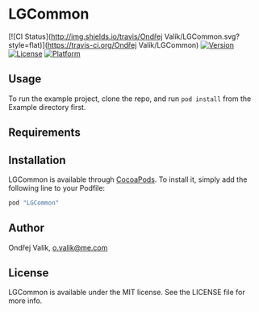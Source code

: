 # LGCommon

[![CI Status](http://img.shields.io/travis/Ondřej Valík/LGCommon.svg?style=flat)](https://travis-ci.org/Ondřej Valík/LGCommon)
[![Version](https://img.shields.io/cocoapods/v/LGCommon.svg?style=flat)](http://cocoapods.org/pods/LGCommon)
[![License](https://img.shields.io/cocoapods/l/LGCommon.svg?style=flat)](http://cocoapods.org/pods/LGCommon)
[![Platform](https://img.shields.io/cocoapods/p/LGCommon.svg?style=flat)](http://cocoapods.org/pods/LGCommon)

## Usage

To run the example project, clone the repo, and run `pod install` from the Example directory first.

## Requirements

## Installation

LGCommon is available through [CocoaPods](http://cocoapods.org). To install
it, simply add the following line to your Podfile:

```ruby
pod "LGCommon"
```

## Author

Ondřej Valík, o.valik@me.com

## License

LGCommon is available under the MIT license. See the LICENSE file for more info.
